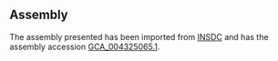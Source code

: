 
Assembly
--------

The assembly presented has been imported from 
[INSDC](http://www.insdc.org) and has the assembly accession
[GCA\_004325065.1](http://www.ebi.ac.uk/ena/data/view/GCA_004325065.1).

